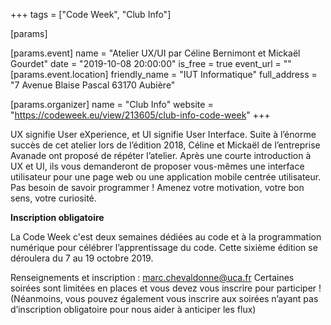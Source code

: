 +++
tags = ["Code Week", "Club Info"]

[params]

[params.event]
name = "Atelier UX/UI par Céline Bernimont et Mickaël Gourdet"
date = "2019-10-08 20:00:00"
is_free = true
event_url = ""
[params.event.location]
friendly_name = "IUT Informatique"
full_address = "7 Avenue Blaise Pascal 63170 Aubière"

[params.organizer]
name = "Club Info"
website = "https://codeweek.eu/view/213605/club-info-code-week"
+++

UX signifie User eXperience, et UI signifie User Interface.
Suite à l’énorme succès de cet atelier lors de l’édition 2018, Céline et
Mickaël de l’entreprise Avanade ont proposé de répéter l’atelier. Après une
courte introduction à UX et UI, ils vous demanderont de proposer vous-mêmes
une interface utilisateur pour une page web ou une application mobile centrée
utilisateur. Pas besoin de savoir programmer ! Amenez votre motivation,
votre bon sens, votre curiosité.

**Inscription obligatoire**

La Code Week c'est deux semaines dédiées au code et à la programmation numérique
pour célébrer l’apprentissage du code. Cette sixième édition se déroulera du
7 au 19 octobre 2019.

Renseignements et inscription : marc.chevaldonne@uca.fr
Certaines soirées sont limitées en places et vous devez vous inscrire
pour participer ! (Néanmoins, vous pouvez également vous inscrire aux soirées
n’ayant pas d’inscription obligatoire pour nous aider à anticiper les flux)
